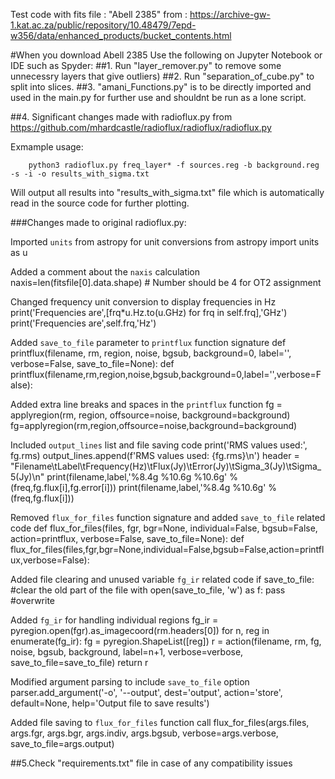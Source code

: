 Test code with fits file : "Abell 2385" from : https://archive-gw-1.kat.ac.za/public/repository/10.48479/7epd-w356/data/enhanced_products/bucket_contents.html

#When you download Abell 2385 Use the following on Jupyter Notebook or IDE such as Spyder:
##1. Run "layer_remover.py" to remove some unnecessry layers that give outliers)
##2. Run "separation_of_cube.py" to split into slices.
##3. "amani_Functions.py" is to be directly imported and used in the main.py for further use and shouldnt be run as a lone script.

##4. Significant changes made with radioflux.py from https://github.com/mhardcastle/radioflux/radioflux/radioflux.py

Exmample usage:

        python3 radioflux.py freq_layer* -f sources.reg -b background.reg -s -i -o results_with_sigma.txt

Will output all results into "results_with_sigma.txt" file which is automatically read in the source code for further plotting.

###Changes made to original radioflux.py:

Imported `units` from astropy for unit conversions
from astropy import units as u

Added a comment about the `naxis` calculation
naxis=len(fitsfile[0].data.shape) # Number should be 4 for OT2 assignment

Changed frequency unit conversion to display frequencies in Hz
print('Frequencies are',[frq*u.Hz.to(u.GHz) for frq in self.frq],'GHz')
print('Frequencies are',self.frq,'Hz')

Added `save_to_file` parameter to `printflux` function signature
def printflux(filename, rm, region, noise, bgsub, background=0, label='', verbose=False, save_to_file=None):
def printflux(filename,rm,region,noise,bgsub,background=0,label='',verbose=False):

Added extra line breaks and spaces in the `printflux` function
fg = applyregion(rm, region, offsource=noise, background=background)
fg=applyregion(rm,region,offsource=noise,background=background)

Included `output_lines` list and file saving code
print('RMS values used:', fg.rms)
output_lines.append(f'RMS values used: {fg.rms}\n')
header = "Filename\tLabel\tFrequency(Hz)\tFlux(Jy)\tError(Jy)\tSigma_3(Jy)\tSigma_5(Jy)\n"
print(filename,label,'%8.4g %10.6g %10.6g' % (freq,fg.flux[i],fg.error[i]))
print(filename,label,'%8.4g %10.6g' % (freq,fg.flux[i]))

Removed `flux_for_files` function signature and added `save_to_file` related code
def flux_for_files(files, fgr, bgr=None, individual=False, bgsub=False, action=printflux, verbose=False, save_to_file=None):
def flux_for_files(files,fgr,bgr=None,individual=False,bgsub=False,action=printflux,verbose=False):

Added file clearing and unused variable `fg_ir` related code
if save_to_file: #clear the old part of the file
    with open(save_to_file, 'w') as f: pass #overwrite

Added `fg_ir` for handling individual regions
fg_ir = pyregion.open(fgr).as_imagecoord(rm.headers[0])
for n, reg in enumerate(fg_ir):
    fg = pyregion.ShapeList([reg])
    r = action(filename, rm, fg, noise, bgsub, background, label=n+1, verbose=verbose, save_to_file=save_to_file)
return r

Modified argument parsing to include `save_to_file` option
parser.add_argument('-o', '--output', dest='output', action='store', default=None, help='Output file to save results')

Added file saving to `flux_for_files` function call
flux_for_files(args.files, args.fgr, args.bgr, args.indiv, args.bgsub, verbose=args.verbose, save_to_file=args.output)


##5.Check "requirements.txt" file in case of any compatibility issues


